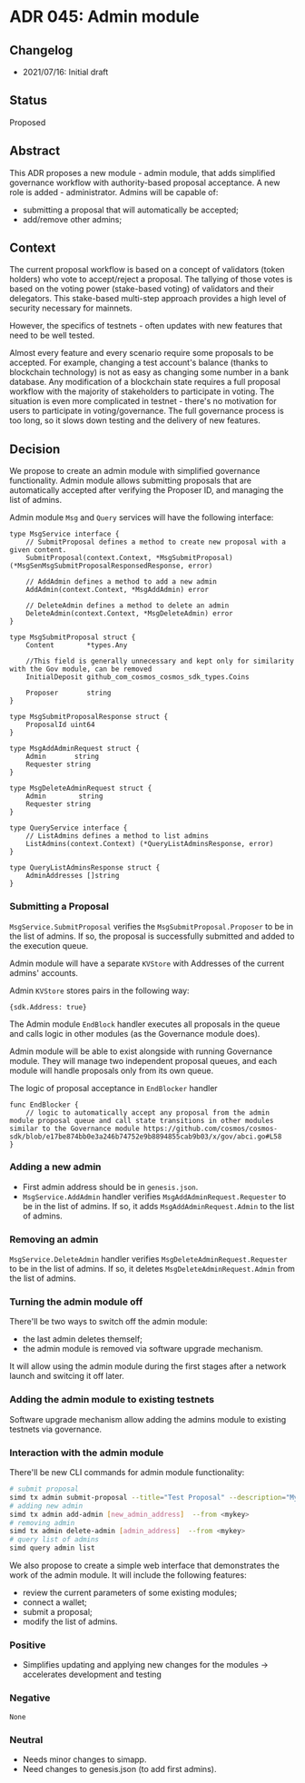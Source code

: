 
# ADR 045: Admin module

## Changelog

- 2021/07/16: Initial draft

## Status

Proposed

## Abstract

This ADR proposes a new module - admin module, that adds simplified governance workflow with authority-based proposal acceptance. A new role is added - administrator. Admins will be capable of:
- submitting a proposal that will automatically be accepted;
- add/remove other admins;

## Context

The current proposal workflow is based on a concept of validators (token holders) who vote to accept/reject a proposal. The tallying of those votes is based on the voting power (stake-based voting) of validators and their delegators. This stake-based multi-step approach provides a high level of security necessary for mainnets.

However, the specifics of testnets - often updates with new features that need to be well tested.

Almost every feature and every scenario require some proposals to be accepted. For example, changing a test account's balance (thanks to blockchain technology) is not as easy as changing some number in a bank database. Any modification of a blockchain state requires a full proposal workflow with the majority of stakeholders to participate in voting. The situation is even more complicated in testnet - there's no motivation for users to participate in voting/governance. The full governance process is too long, so it slows down testing and the delivery of new features.

## Decision

We propose to create an admin module with simplified governance functionality. Admin module allows submitting proposals that are automatically accepted after verifying the Proposer ID, and managing the list of admins.

Admin module `Msg` and `Query` services will have the following interface:
```
type MsgService interface {
    // SubmitProposal defines a method to create new proposal with a given content.
    SubmitProposal(context.Context, *MsgSubmitProposal) (*MsgSenMsgSubmitProposalResponsedResponse, error)

    // AddAdmin defines a method to add a new admin
    AddAdmin(context.Context, *MsgAddAdmin) error

    // DeleteAdmin defines a method to delete an admin
    DeleteAdmin(context.Context, *MsgDeleteAdmin) error
}

type MsgSubmitProposal struct {
    Content        *types.Any

    //This field is generally unnecessary and kept only for similarity with the Gov module, can be removed
    InitialDeposit github_com_cosmos_cosmos_sdk_types.Coins

    Proposer       string
}

type MsgSubmitProposalResponse struct {
    ProposalId uint64
}

type MsgAddAdminRequest struct {
    Admin       string
    Requester string
}

type MsgDeleteAdminRequest struct {
    Admin        string
    Requester string
}

type QueryService interface {
    // ListAdmins defines a method to list admins
    ListAdmins(context.Context) (*QueryListAdminsResponse, error)
}

type QueryListAdminsResponse struct {
    AdminAddresses []string
}
```

### Submitting a Proposal

`MsgService.SubmitProposal` verifies the `MsgSubmitProposal.Proposer` to be in the list of admins. If so, the proposal is successfully submitted and added to the execution queue.

Admin module will have a separate `KVStore` with Addresses of the current admins' accounts.

Admin `KVStore` stores pairs in the following way:
```
{sdk.Address: true}
```

The Admin module `EndBlock` handler executes all proposals in the queue and calls logic in other modules (as the Governance module does).

Admin module will be able to exist alongside with running Governance module. They will manage two independent proposal queues, and each module will handle proposals only from its own queue.

The logic of proposal acceptance in `EndBlocker` handler
```
func EndBlocker {
    // logic to automatically accept any proposal from the admin module proposal queue and call state transitions in other modules similar to the Governance module https://github.com/cosmos/cosmos-sdk/blob/e17be874bb0e3a246b74752e9b8894855cab9b03/x/gov/abci.go#L58
}
```

### Adding a new admin
- First admin address should be in `genesis.json`.
- `MsgService.AddAdmin` handler verifies `MsgAddAdminRequest.Requester` to be in the list of admins. If so, it adds `MsgAddAdminRequest.Admin` to the list of admins.

### Removing an admin
`MsgService.DeleteAdmin` handler verifies `MsgDeleteAdminRequest.Requester` to be in the list of admins. If so, it deletes `MsgDeleteAdminRequest.Admin` from the list of admins.

### Turning the admin module off
There'll be two ways to switch off the admin module:
- the last admin deletes themself;
- the admin module is removed via software upgrade mechanism.
  
It will allow using the admin module during the first stages after a network launch and switcing it off later.

### Adding the admin module to existing testnets
Software upgrade mechanism allow adding the admins module to existing testnets via governance.

### Interaction with the admin module
There'll be new CLI commands for admin module functionality:
```sh
# submit proposal
simd tx admin submit-proposal --title="Test Proposal" --description="My awesome proposal" --type="Text" --deposit="10test" --from <mykey>
# adding new admin
simd tx admin add-admin [new_admin_address]  --from <mykey>
# removing admin
simd tx admin delete-admin [admin_address]  --from <mykey>
# query list of admins
simd query admin list
```

We also propose to create a simple web interface that demonstrates the work of the admin module. It will include the following features:
- review the current parameters of some existing modules;
- connect a wallet;
- submit a proposal;
- modify the list of admins.

### Positive
- Simplifies updating and applying new changes for the modules -> accelerates development and testing

### Negative
`None`

### Neutral
- Needs minor changes to simapp.
- Need changes to genesis.json (to add first admins).
